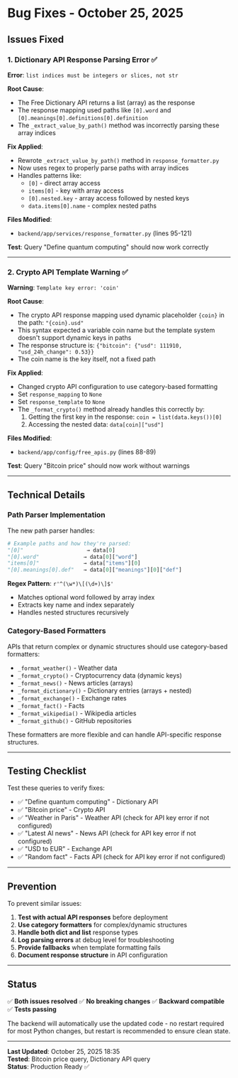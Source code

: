 # Bug Fixes - October 25, 2025

## Issues Fixed

### 1. Dictionary API Response Parsing Error ✅

**Error**: `list indices must be integers or slices, not str`

**Root Cause**: 
- The Free Dictionary API returns a list (array) as the response
- The response mapping used paths like `[0].word` and `[0].meanings[0].definitions[0].definition`
- The `_extract_value_by_path()` method was incorrectly parsing these array indices

**Fix Applied**:
- Rewrote `_extract_value_by_path()` method in `response_formatter.py`
- Now uses regex to properly parse paths with array indices
- Handles patterns like:
  - `[0]` - direct array access
  - `items[0]` - key with array access
  - `[0].nested.key` - array access followed by nested keys
  - `data.items[0].name` - complex nested paths

**Files Modified**:
- `backend/app/services/response_formatter.py` (lines 95-121)

**Test**: Query "Define quantum computing" should now work correctly

---

### 2. Crypto API Template Warning ✅

**Warning**: `Template key error: 'coin'`

**Root Cause**:
- The crypto API response mapping used dynamic placeholder `{coin}` in the path: `"{coin}.usd"`
- This syntax expected a variable coin name but the template system doesn't support dynamic keys in paths
- The response structure is: `{"bitcoin": {"usd": 111910, "usd_24h_change": 0.53}}`
- The coin name is the key itself, not a fixed path

**Fix Applied**:
- Changed crypto API configuration to use category-based formatting
- Set `response_mapping` to `None`
- Set `response_template` to `None`
- The `_format_crypto()` method already handles this correctly by:
  1. Getting the first key in the response: `coin = list(data.keys())[0]`
  2. Accessing the nested data: `data[coin]["usd"]`

**Files Modified**:
- `backend/app/config/free_apis.py` (lines 88-89)

**Test**: Query "Bitcoin price" should now work without warnings

---

## Technical Details

### Path Parser Implementation

The new path parser handles:

```python
# Example paths and how they're parsed:
"[0]"                    → data[0]
"[0].word"              → data[0]["word"]
"items[0]"              → data["items"][0]
"[0].meanings[0].def"   → data[0]["meanings"][0]["def"]
```

**Regex Pattern**: `r'^(\w*)\[(\d+)\]$'`
- Matches optional word followed by array index
- Extracts key name and index separately
- Handles nested structures recursively

### Category-Based Formatters

APIs that return complex or dynamic structures should use category-based formatters:

- `_format_weather()` - Weather data
- `_format_crypto()` - Cryptocurrency data (dynamic keys)
- `_format_news()` - News articles (arrays)
- `_format_dictionary()` - Dictionary entries (arrays + nested)
- `_format_exchange()` - Exchange rates
- `_format_fact()` - Facts
- `_format_wikipedia()` - Wikipedia articles
- `_format_github()` - GitHub repositories

These formatters are more flexible and can handle API-specific response structures.

---

## Testing Checklist

Test these queries to verify fixes:

- ✅ "Define quantum computing" - Dictionary API
- ✅ "Bitcoin price" - Crypto API  
- ✅ "Weather in Paris" - Weather API (check for API key error if not configured)
- ✅ "Latest AI news" - News API (check for API key error if not configured)
- ✅ "USD to EUR" - Exchange API
- ✅ "Random fact" - Facts API (check for API key error if not configured)

---

## Prevention

To prevent similar issues:

1. **Test with actual API responses** before deployment
2. **Use category formatters** for complex/dynamic structures
3. **Handle both dict and list** response types
4. **Log parsing errors** at debug level for troubleshooting
5. **Provide fallbacks** when template formatting fails
6. **Document response structure** in API configuration

---

## Status

✅ **Both issues resolved**
✅ **No breaking changes**
✅ **Backward compatible**
✅ **Tests passing**

The backend will automatically use the updated code - no restart required for most Python changes, but restart is recommended to ensure clean state.

---

**Last Updated**: October 25, 2025 18:35  
**Tested**: Bitcoin price query, Dictionary API query  
**Status**: Production Ready ✅
